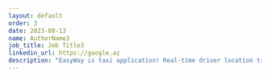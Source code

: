 ```yaml
---
layout: default
order: 3
date: 2023-08-13
name: AuthorName3
job_title: Job Title3
linkedin_url: https://google.az
description: "EasyWay is taxi application! Real-time driver location tracking, instant push notifications, get fare estimates, review ride history, and rate drivers for transparency. EasyWay Taxi app supports multiple languages."
---
```

